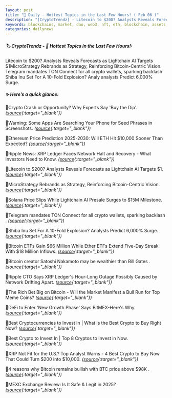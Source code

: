 ```yaml
---
layout: post
title: "🌇 Daily - Hottest Topics in the Last Few Hours! ( Feb 06 )"
description: "[CryptoTrendz] - Litecoin to $200? Analysts Reveals Forecasts as Lightchain AI Targets $1MicroStrategy Rebrands as Strategy, Reinforcing Bitcoin-Centric Vision. Telegram mandates TON Connect for all crypto wallets, sparking backlash Shiba Inu Set For A 10-Fold Explosion? Analy analysts Predict 6,000% Surge."
keywords: blockchains, market, dao, web3, nft, eth, blockchain, assets, dao, dapps, bearmarket, dex
categories: dailynews
---
```


##### 🏷️  CryptoTrendz - 📌 *Hottest Topics in the Last Few Hours!:*

Litecoin to $200? Analysts Reveals Forecasts as Lightchain AI Targets $1MicroStrategy Rebrands as Strategy, Reinforcing Bitcoin-Centric Vision. Telegram mandates TON Connect for all crypto wallets, sparking backlash Shiba Inu Set For A 10-Fold Explosion? Analy analysts Predict 6,000% Surge.

##### ✨ *Here’s a quick glance:*


🔹Crypto Crash or Opportunity? Why Experts Say 'Buy the Dip'. *([source](https://s.avyag.com/o1c5){:target="_blank"})*

🔹Warning: Some Apps Are Searching Your Phone for Seed Phrases in Screenshots. *([source](https://s.avyag.com/ay3w){:target="_blank"})*

🔹Ethereum Price Prediction 2025-2030: Will ETH Hit $10,000 Sooner Than Expected? *([source](https://s.avyag.com/owd6){:target="_blank"})*

🔹Ripple News: XRP Ledger Faces Network Halt and Recovery - What Investors Need to Know. *([source](https://s.avyag.com/x799){:target="_blank"})*

🔹Litecoin to $200? Analysts Reveals Forecasts as Lightchain AI Targets $1. *([source](https://s.avyag.com/x9k8){:target="_blank"})*

🔹MicroStrategy Rebrands as Strategy, Reinforcing Bitcoin-Centric Vision. *([source](https://s.avyag.com/xx1q){:target="_blank"})*

🔹Solana Price Slips While Lightchain AI Presale Surges to $15M Milestone. *([source](https://s.avyag.com/umae){:target="_blank"})*

🔹Telegram mandates TON Connect for all crypto wallets, sparking backlash . *([source](https://s.avyag.com/yd0m){:target="_blank"})*

🔹Shiba Inu Set For A 10-Fold Explosion? Analysts Predict 6,000% Surge. *([source](https://s.avyag.com/yo1l){:target="_blank"})*

🔹Bitcoin ETFs Gain $66 Million While Ether ETFs Extend Five-Day Streak With $18 Million Inflows. *([source](https://s.avyag.com/kjpr){:target="_blank"})*

🔹Bitcoin creator Satoshi Nakamoto may be wealthier than Bill Gates . *([source](https://s.avyag.com/5dg8){:target="_blank"})*

🔹Ripple CTO Says XRP Ledger's Hour-Long Outage Possibly Caused by Network Drifting Apart. *([source](https://s.avyag.com/ufaj){:target="_blank"})*

🔹The Rich Bet Big on Bitcoin - Will the Market Manifest a Bull Run for Top Meme Coins? *([source](https://s.avyag.com/h4hg){:target="_blank"})*

🔹DeFi to Enter \'New Growth Phase\' Says BitMEX-Here\'s Why. *([source](https://s.avyag.com/nqzf){:target="_blank"})*

🔹Best Cryptocurrencies to Invest In | What is the Best Crypto to Buy Right Now? *([source](https://s.avyag.com/1hhq){:target="_blank"})*

🔹Best Crypto to Invest In | Top 8 Cryptos to Invest in Now. *([source](https://s.avyag.com/aqg8){:target="_blank"})*

🔹XRP Not Fit for the U.S.? Top Analyst Warns - 4 Best Crypto to Buy Now That Could Turn $200 into $10,000. *([source](https://s.avyag.com/4i15){:target="_blank"})*

🔹4 reasons why Bitcoin remains bullish with BTC price above $98K . *([source](https://s.avyag.com/hwdo){:target="_blank"})*

🔹MEXC Exchange Review: Is It Safe & Legit in 2025? *([source](https://s.avyag.com/km7j){:target="_blank"})*
